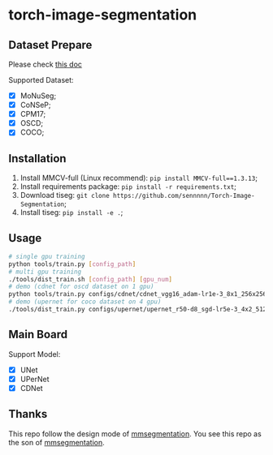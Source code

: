 # torch-image-segmentation

## Dataset Prepare

Please check [this doc](docs/dataset_prepare.md)

Supported Dataset:

- [x] MoNuSeg;
- [x] CoNSeP;
- [x] CPM17;
- [x] OSCD;
- [x] COCO;

## Installation

1. Install MMCV-full (Linux recommend): `pip install MMCV-full==1.3.13`;
2. Install requirements package: `pip install -r requirements.txt`;
3. Download tiseg: `git clone https://github.com/sennnnn/Torch-Image-Segmentation`;
4. Install tiseg: `pip install -e .`;

## Usage

```Bash
# single gpu training
python tools/train.py [config_path]
# multi gpu training
./tools/dist_train.sh [config_path] [gpu_num]
# demo (cdnet for oscd dataset on 1 gpu)
python tools/train.py configs/cdnet/cdnet_vgg16_adam-lr1e-3_8x1_256x256_80k_carton_oscd.py
# demo (upernet for coco dataset on 4 gpu)
./tools/dist_train.py configs/upernet/upernet_r50-d8_sgd-lr5e-3_4x2_512x512_160k_instance_coco.py 4
```

## Main Board

Support Model:

- [x] UNet
- [x] UPerNet
- [x] CDNet

## Thanks

This repo follow the design mode of [mmsegmentation](https://github.com/open-mmlab/mmsegmentation). You see this repo as the son of [mmsegmentation](https://github.com/open-mmlab/mmsegmentation).
